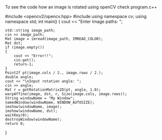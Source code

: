 To see the code how an image is rotated using openCV check program.c++ 


#include <opencv2/opencv.hpp>
#include <iostream>
using namespace cv;
using namespace std;
int main()
{
	cout << "Enter Image paths: ";

	std::string image_path;
	cin >> image_path;
	Mat image = imread(image_path, IMREAD_COLOR);
	Mat dst;
	if (image.empty())
	{
		cout << "Error!!";
		cin.get();
		return-1;
	}
	Point2f pt(image.cols / 2., image.rows / 2.);
	double angle;
	cout << "\nInput rotation angle: ";
	cin >> angle;
	Mat r = getRotationMatrix2D(pt, angle, 1.0);
	warpAffine(image, dst, r, Size(image.cols, image.rows));
	String windowName = "My Window";
	namedWindow(windowName, WINDOW_AUTOSIZE);
	imshow(windowName, image);
	imshow(windowName, dst);
	waitKey(0);
	destroyWindow(windowName);
	return 0;
}




